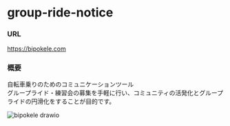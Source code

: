 # group-ride-notice

### URL
https://bipokele.com

### 概要

自転車乗りのためのコミュニケーションツール  
グループライド・練習会の募集を手軽に行い、コミュニティの活発化とグループライドの円滑化をすることが目的です。

![bipokele drawio](https://user-images.githubusercontent.com/78523393/137576629-fca9fe70-3924-4df0-a96f-7e64d063bfe6.png)
